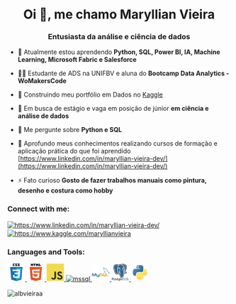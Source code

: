 <h1 align="center">Oi 👋, me chamo Maryllian Vieira</h1>
<h3 align="center">Entusiasta da análise e ciência de dados</h3>

- 🌱 Atualmente estou aprendendo **Python, SQL, Power BI, IA, Machine Learning, Microsoft Fabric e Salesforce**
  
- 👩‍💻 Estudante de ADS na UNIFBV e aluna do **Bootcamp Data Analytics - WoMakersCode**

- 👯 Construindo meu portfólio em Dados no [Kaggle](https://www.kaggle.com/code/maryllianvieira/google-project-23jan24)

- 🤝 Em busca de estágio e vaga em posição de júnior **em ciência e análise de dados**

- 💬 Me pergunte sobre **Python e SQL**

- 📄 Aprofundo meus conhecimentos realizando cursos de formação e aplicação prática do que foi aprendido [https://www.linkedin.com/in/maryllian-vieira-dev/](https://www.linkedin.com/in/maryllian-vieira-dev/)

- ⚡ Fato curioso **Gosto de fazer trabalhos manuais como pintura, desenho e costura como hobby**

<h3 align="left">Connect with me:</h3>
<p align="left">
<a href="https://linkedin.com/in/https://www.linkedin.com/in/maryllian-vieira-dev/" target="blank"><img align="center" src="https://raw.githubusercontent.com/rahuldkjain/github-profile-readme-generator/master/src/images/icons/Social/linked-in-alt.svg" alt="https://www.linkedin.com/in/maryllian-vieira-dev/" height="30" width="40" /></a>
<a href="https://kaggle.com/https://www.kaggle.com/maryllianvieira" target="blank"><img align="center" src="https://raw.githubusercontent.com/rahuldkjain/github-profile-readme-generator/master/src/images/icons/Social/kaggle.svg" alt="https://www.kaggle.com/maryllianvieira" height="30" width="40" /></a>
</p>

<h3 align="left">Languages and Tools:</h3>
<p align="left"> <a href="https://www.w3schools.com/css/" target="_blank" rel="noreferrer"> <img src="https://raw.githubusercontent.com/devicons/devicon/master/icons/css3/css3-original-wordmark.svg" alt="css3" width="40" height="40"/> </a> <a href="https://www.w3.org/html/" target="_blank" rel="noreferrer"> <img src="https://raw.githubusercontent.com/devicons/devicon/master/icons/html5/html5-original-wordmark.svg" alt="html5" width="40" height="40"/> </a> <a href="https://developer.mozilla.org/en-US/docs/Web/JavaScript" target="_blank" rel="noreferrer"> <img src="https://raw.githubusercontent.com/devicons/devicon/master/icons/javascript/javascript-original.svg" alt="javascript" width="40" height="40"/> </a> <a href="https://www.microsoft.com/en-us/sql-server" target="_blank" rel="noreferrer"> <img src="https://www.svgrepo.com/show/303229/microsoft-sql-server-logo.svg" alt="mssql" width="40" height="40"/> </a> <a href="https://www.mysql.com/" target="_blank" rel="noreferrer"> <img src="https://raw.githubusercontent.com/devicons/devicon/master/icons/mysql/mysql-original-wordmark.svg" alt="mysql" width="40" height="40"/> </a> <a href="https://www.postgresql.org" target="_blank" rel="noreferrer"> <img src="https://raw.githubusercontent.com/devicons/devicon/master/icons/postgresql/postgresql-original-wordmark.svg" alt="postgresql" width="40" height="40"/> </a> <a href="https://www.python.org" target="_blank" rel="noreferrer"> <img src="https://raw.githubusercontent.com/devicons/devicon/master/icons/python/python-original.svg" alt="python" width="40" height="40"/> </a> </p>

<p><img align="center" src="https://github-readme-stats.vercel.app/api/top-langs?username=albvieiraa&show_icons=true&locale=en&layout=compact" alt="albvieiraa" /></p>



<!---
👋 Hi, I’m Maryllian, but you can call me Mary.
- 💻👩🏾‍💻☁️ I'm a developer in progress. I started in March/2022 studying by myself.
I am currently a student of the systems development analysis course at UNIFBV.
- 👩🏽‍⚕️🔎 I'm a physiotherapist since 2017 and changing area.
--->




<!---
albvieiraa/albvieiraa is a ✨ special ✨ repository because its `README.md` (this file) appears on your GitHub profile.
You can click the Preview link to take a look at your changes.
--->
